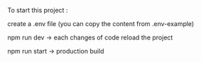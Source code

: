 To start this project : 

create a .env file (you can copy the content from .env-example)


npm run dev -> each changes of code reload the project  

npm run start -> production build
